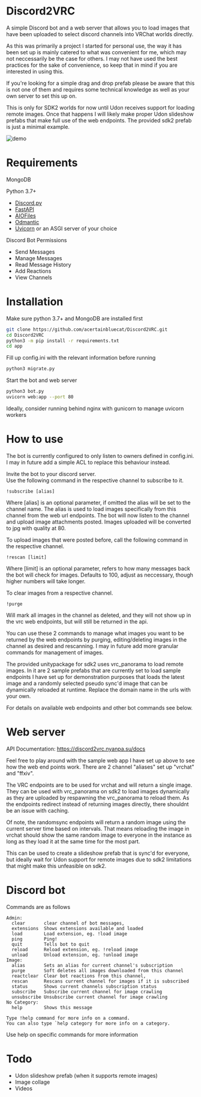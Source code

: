 # Discord2VRC

A simple Discord bot and a web server that allows you to load images that have been uploaded to select discord channels into VRChat worlds directly. 

As this was primarily a project I started for personal use, the way it has been set up is mainly catered to what was convenient for me, which may not neccessarily be the case for others. I may not have used the best practices for the sake of convenience, so keep that in mind if you are interested in using this. 

If you're looking for a simple drag and drop prefab please be aware that this is not one of them and requires some technical knowledge as well as your own server to set this up on.

This is only for SDK2 worlds for now until Udon receives support for loading remote images. Once that happens I will likely make proper Udon slideshow prefabs that make full use of the web endpoints. The provided sdk2 prefab is just a minimal example.

![demo](https://nyanpa.su/i/rC6o1rMW.gif)

# Requirements

MongoDB

Python 3.7+
  - [Discord.py](https://github.com/Rapptz/discord.py)
  - [FastAPI](https://github.com/tiangolo/fastapi)
  - [AIOFiles](https://github.com/Tinche/aiofiles)
  - [Odmantic](https://github.com/art049/odmantic)
  - [Uvicorn](https://github.com/encode/uvicorn) or an ASGI server of your choice

Discord Bot Permissions
  - Send Messages
  - Manage Messages
  - Read Message History
  - Add Reactions
  - View Channels

# Installation

Make sure python 3.7+ and MongoDB are installed first

```bash
git clone https://github.com/acertainbluecat/Discord2VRC.git
cd Discord2VRC
python3 -m pip install -r requirements.txt
cd app
```
Fill up config.ini with the relevant information before running 
```bash
python3 migrate.py
```
Start the bot and web server
```bash
python3 bot.py
uvicorn web:app --port 80
```
Ideally, consider running behind nginx with gunicorn to manage uvicorn workers

# How to use

The bot is currently configured to only listen to owners defined in config.ini.  
I may in future add a simple ACL to replace this behaviour instead.

Invite the bot to your discord server.  
Use the following command in the respective channel to subscribe to it.
```
!subscribe [alias]
```
Where [alias] is an optional parameter, if omitted the alias will be set to the channel name. The alias is used to load images specifically from this channel from the web url endpoints. The bot will now listen to the channel and upload image attachments posted. Images uploaded will be converted to jpg with quality at 80.

To upload images that were posted before, call the following command in the respective channel.
```
!rescan [limit]
```
Where [limit] is an optional parameter, refers to how many messages back the bot will check for images. Defaults to 100, adjust as neccessary, though higher numbers will take longer.

To clear images from a respective channel.
```
!purge
```
Will mark all images in the channel as deleted, and they will not show up in the vrc web endpoints, but will still be returned in the api. 

You can use these 2 commands to manage what images you want to be returned by the web endpoints by purging, editing/deleting images in the channel as desired and rescanning. I may in future add more granular commands for management of images.

The provided unitypackage for sdk2 uses vrc_panorama to load remote images. In it are 2 sample prefabs that are currently set to load sample endpoints I have set up for demonstration purposes that loads the latest image and a randomly selected pseudo sync'd image that can be dynamically reloaded at runtime. Replace the domain name in the urls with your own. 

For details on available web endpoints and other bot commands see below.

# Web server 

API Documentation: https://discord2vrc.nyanpa.su/docs

Feel free to play around with the sample web app I have set up above to see how the web end points work. There are 2 channel "aliases" set up "vrchat" and "ffxiv".

The VRC endpoints are to be used for vrchat and will return a single image. They can be used with vrc_panorama on sdk2 to load images dynamically as they are uploaded by respawning the vrc_panorama to reload them. As the endpoints redirect instead of returning images directly, there shouldnt be an issue with caching.

Of note, the randomsync endpoints will return a random image using the current server time based on intervals. That means reloading the image in vrchat should show the same random image to everyone in the instance as long as they load it at the same time for the most part. 

This can be used to create a slideshow prefab that is sync'd for everyone, but ideally wait for Udon support for remote images due to sdk2 limitations that might make this unfeasible on sdk2.

# Discord bot

Commands are as follows
```
Admin:
  clear       clear channel of bot messages,
  extensions  Shows extensions available and loaded
  load        Load extension, eg. !load image
  ping        Ping!
  quit        Tells bot to quit
  reload      Reload extension, eg. !reload image
  unload      Unload extension, eg. !unload image
Image:
  alias       Sets an alias for current channel's subscription
  purge       Soft deletes all images downloaded from this channel
  reactclear  Clear bot reactions from this channel,
  rescan      Rescans current channel for images if it is subscribed
  status      Shows current channels subscription status
  subscribe   Subscribe current channel for image crawling
  unsubscribe Unsubscribe current channel for image crawling
No Category:
  help        Shows this message

Type !help command for more info on a command.
You can also type `help category for more info on a category.
```
Use help on specific commands for more information

# Todo

  - Udon slideshow prefab (when it supports remote images)
  - Image collage
  - Videos